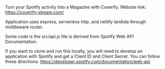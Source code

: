 Turn your Spotify activity into a Magazine with Coverify. Website link: https://coverify-stream.com/

Application uses express, serverless http, and netlify lambda through middleware router.

Some code is the src/api.js file is derived from Spotify Web API Documentation.


If you want to clone and run this locally, you will need to develop an application with Spotify and get a Client ID and Client Secret. You can follow these directions: https://developer.spotify.com/documentation/web-api
